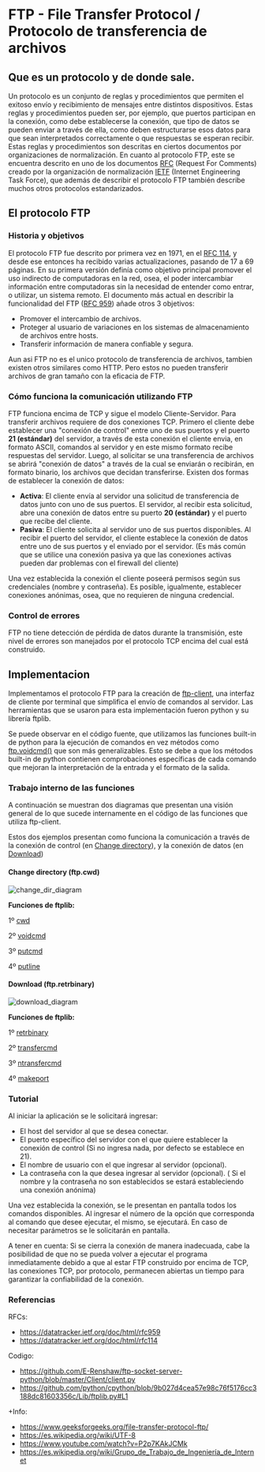 # FTP - File Transfer Protocol / Protocolo de transferencia de archivos

##  Que es un protocolo y de donde sale.
Un protocolo es un conjunto de reglas y procedimientos que permiten el exitoso envío y recibimiento de mensajes entre distintos dispositivos. Estas reglas y procedimientos pueden ser, por ejemplo, que puertos participan en la conexión, como debe establecerse la conexión, que tipo de datos se pueden enviar a través de ella, como deben estructurarse esos datos para que sean interpretados correctamente o que respuestas se esperan recibir. Estas reglas y procedimientos son descritas en ciertos documentos por organizaciones de normalización.
En cuanto al protocolo FTP, este se encuentra descrito en uno de los documentos [RFC](https://www.rfc-editor.org) (Request For Comments) creado por la organización de normalización [IETF](https://www.ietf.org) (Internet Engineering Task Force), que además de describir el protocolo FTP también describe muchos otros protocolos estandarizados.

## El protocolo FTP
### Historia y objetivos
El protocolo FTP fue descrito por primera vez en 1971, en el [RFC 114](https://datatracker.ietf.org/doc/html/rfc114), y desde ese entonces ha recibido varias actualizaciones, pasando de 17 a 69 páginas. En su primera versión definía como objetivo principal promover el uso indirecto de computadoras en la red, osea, el poder intercambiar información entre computadoras sin la necesidad de entender como entrar, o utilizar, un sistema remoto. El documento más actual en describir la funcionalidad del FTP ([RFC 959](https://datatracker.ietf.org/doc/html/rfc959)) añade otros 3 objetivos:
- Promover el intercambio de archivos.
- Proteger al usuario de variaciones en los sistemas de almacenamiento de archivos entre hosts.
- Transferir información de manera confiable y segura.

Aun asi FTP no es el unico protocolo de transferencia de archivos, tambien existen otros similares como HTTP. Pero estos no pueden transferir archivos de gran tamaño con la eficacia de FTP.

### Cómo funciona la comunicación utilizando FTP
FTP funciona encima de TCP y sigue el modelo Cliente-Servidor. Para transferir archivos requiere de dos conexiones TCP. Primero el cliente debe establecer una "conexión de control" entre uno de sus puertos y el puerto **21 (estándar)** del servidor, a través de esta conexión el cliente envia, en formato ASCII, comandos al servidor y en este mismo formato recibe respuestas del servidor. Luego, al solicitar se una transferencia de archivos se abrirá "conexión de datos" a través de la cual se enviarán o recibirán, en formato binario, los archivos que decidan transferirse. Existen dos formas de establecer la conexión de datos:
- **Activa**: El cliente envía al servidor una solicitud de transferencia de datos junto con uno de sus puertos. El servidor, al recibir esta solicitud, abre una conexión de datos entre su puerto **20 (estándar)** y el puerto que recibe del cliente.
- **Pasiva**: El cliente solicita al servidor uno de sus puertos disponibles. Al recibir el puerto del servidor, el cliente establece la conexión de datos entre uno de sus puertos y el enviado por el servidor.
(Es más común que se utilice una conexión pasiva ya que las conexiones activas pueden dar problemas con el firewall del cliente)

Una vez establecida la conexión el cliente poseerá permisos según sus credenciales (nombre y contraseña). Es posible, igualmente, establecer conexiones anónimas, osea, que no requieren de ninguna credencial.

### Control de errores
FTP no tiene detección de pérdida de datos durante la transmisión, este nivel de errores son manejados por el protocolo TCP encima del cual está construido.

##  Implementacion
Implementamos el protocolo FTP para la creación de [ftp-client](https://github.com/ArcosJuan/ftp-client), una interfaz de cliente por terminal que simplifica el envío de comandos al servidor. Las herramientas que se usaron para esta implementación fueron python y su librería ftplib.

Se puede observar en el código fuente, que utilizamos las funciones built-in de python para la ejecución de comandos en vez métodos como [ftp.voidcmd()](https://github.com/python/cpython/blob/9b027d4cea57e98c76f5176cc3188dc81603356c/Lib/ftplib.py#L283) que son más generalizables. Esto se debe a que los métodos built-in de python contienen comprobaciones específicas de cada comando que mejoran la interpretación de la entrada y el formato de la salida.

### Trabajo interno de las funciones
A continuación se muestran dos diagramas que presentan una visión general de lo que sucede internamente en el código de las funciones que utiliza ftp-client.

Estos dos ejemplos presentan como funciona la comunicación a través de la conexión de control (en [Change directory](https://github.com/ArcosJuan/ftp-client/blob/main/ftp_client.py#L92)), y la conexión de datos (en [Download](https://github.com/ArcosJuan/ftp-client/blob/main/ftp_client.py#L127))

#### Change directory (ftp.cwd)
![change_dir_diagram](https://user-images.githubusercontent.com/87381835/170430048-26eb1ac8-8795-4126-8aef-7f82f12c1fdd.png)


**Funciones de ftplib:**

1º [cwd](https://github.com/python/cpython/blob/9b027d4cea57e98c76f5176cc3188dc81603356c/Lib/ftplib.py#L614)

2º [voidcmd](https://github.com/python/cpython/blob/9b027d4cea57e98c76f5176cc3188dc81603356c/Lib/ftplib.py#L283)

3º [putcmd](https://github.com/python/cpython/blob/9b027d4cea57e98c76f5176cc3188dc81603356c/Lib/ftplib.py#L205)

4º [putline](https://github.com/python/cpython/blob/9b027d4cea57e98c76f5176cc3188dc81603356c/Lib/ftplib.py#L195)
#### Download (ftp.retrbinary)
![download_diagram](https://user-images.githubusercontent.com/87381835/170430106-8359ca96-cfe7-43f7-8108-2570dfe87d5a.png)

**Funciones de ftplib:**

1º [retrbinary](https://github.com/python/cpython/blob/9b027d4cea57e98c76f5176cc3188dc81603356c/Lib/ftplib.py#L421)

2º [transfercmd](https://github.com/python/cpython/blob/9b027d4cea57e98c76f5176cc3188dc81603356c/Lib/ftplib.py#L391)

3º [ntransfercmd](https://github.com/python/cpython/blob/9b027d4cea57e98c76f5176cc3188dc81603356c/Lib/ftplib.py#L336)

4º [makeport](https://github.com/python/cpython/blob/9b027d4cea57e98c76f5176cc3188dc81603356c/Lib/ftplib.py#L311)

### Tutorial
Al iniciar la aplicación se le solicitará ingresar:
- El host del servidor al que se desea conectar.
- El puerto específico del servidor con el que quiere establecer la conexión de control (Si no ingresa nada, por defecto se establece en 21).
- El nombre de usuario con el que ingresar al servidor (opcional).
- La contraseña con la que desea ingresar al servidor (opcional).
( Si el nombre y la contraseña no son establecidos se estará estableciendo una conexión anónima)

Una vez establecida la conexión, se le presentan en pantalla todos los comandos disponibles. Al ingresar el número de la opción que corresponda al comando que desee ejecutar, el mismo, se ejecutará. En caso de necesitar parámetros se le solicitarán en pantalla.

A tener en cuenta: Si se cierra la conexión de manera inadecuada, cabe la posibilidad de que no se pueda volver a ejecutar el programa inmediatamente debido a que al estar FTP construido por encima de TCP, las conexiones TCP, por protocolo, permanecen abiertas un tiempo para garantizar la confiabilidad de la conexión.

### Referencias
RFCs:
- https://datatracker.ietf.org/doc/html/rfc959
- https://datatracker.ietf.org/doc/html/rfc114

Codigo:
- https://github.com/E-Renshaw/ftp-socket-server-python/blob/master/Client/client.py
- https://github.com/python/cpython/blob/9b027d4cea57e98c76f5176cc3188dc81603356c/Lib/ftplib.py#L1

+Info:
- https://www.geeksforgeeks.org/file-transfer-protocol-ftp/
- https://es.wikipedia.org/wiki/UTF-8
- https://www.youtube.com/watch?v=P2p7KAkJCMk
- https://es.wikipedia.org/wiki/Grupo_de_Trabajo_de_Ingeniería_de_Internet

